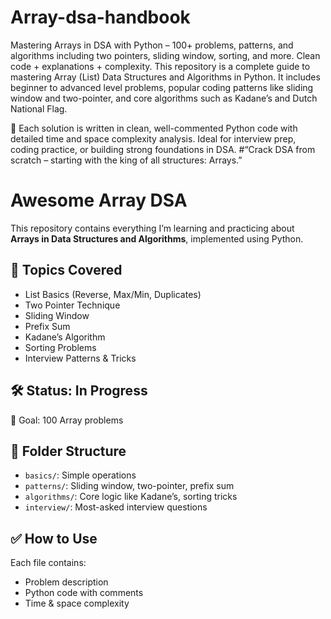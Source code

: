 # Array-dsa-handbook
 Mastering Arrays in DSA with Python – 100+ problems, patterns, and algorithms including two pointers, sliding window, sorting, and more. Clean code + explanations + complexity.
This repository is a complete guide to mastering Array (List) Data Structures and Algorithms in Python. It includes beginner to advanced level problems, popular coding patterns like sliding window and two-pointer, and core algorithms such as Kadane’s and Dutch National Flag.

📌 Each solution is written in clean, well-commented Python code with detailed time and space complexity analysis. Ideal for interview prep, coding practice, or building strong foundations in DSA.
#“Crack DSA from scratch – starting with the king of all structures: Arrays.”

# Awesome Array DSA

This repository contains everything I’m learning and practicing about **Arrays in Data Structures and Algorithms**, implemented using Python.

## 🔹 Topics Covered

- List Basics (Reverse, Max/Min, Duplicates)
- Two Pointer Technique
- Sliding Window
- Prefix Sum
- Kadane’s Algorithm
- Sorting Problems
- Interview Patterns & Tricks

## 🛠️ Status: In Progress
🎯 Goal: 100 Array problems

## 📂 Folder Structure

- `basics/`: Simple operations
- `patterns/`: Sliding window, two-pointer, prefix sum
- `algorithms/`: Core logic like Kadane’s, sorting tricks
- `interview/`: Most-asked interview questions

## ✅ How to Use
Each file contains:
- Problem description
- Python code with comments
- Time & space complexity

